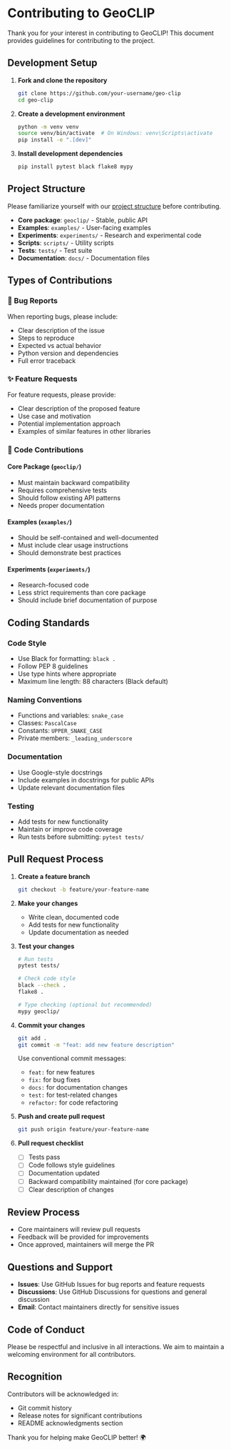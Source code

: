 # Contributing to GeoCLIP

Thank you for your interest in contributing to GeoCLIP! This document provides guidelines for contributing to the project.

## Development Setup

1. **Fork and clone the repository**
   ```bash
   git clone https://github.com/your-username/geo-clip
   cd geo-clip
   ```

2. **Create a development environment**
   ```bash
   python -m venv venv
   source venv/bin/activate  # On Windows: venv\Scripts\activate
   pip install -e ".[dev]"
   ```

3. **Install development dependencies**
   ```bash
   pip install pytest black flake8 mypy
   ```

## Project Structure

Please familiarize yourself with our [project structure](docs/PROJECT_STRUCTURE.md) before contributing.

- **Core package**: `geoclip/` - Stable, public API
- **Examples**: `examples/` - User-facing examples
- **Experiments**: `experiments/` - Research and experimental code
- **Scripts**: `scripts/` - Utility scripts
- **Tests**: `tests/` - Test suite
- **Documentation**: `docs/` - Documentation files

## Types of Contributions

### 🐛 Bug Reports

When reporting bugs, please include:
- Clear description of the issue
- Steps to reproduce
- Expected vs actual behavior
- Python version and dependencies
- Full error traceback

### ✨ Feature Requests

For feature requests, please provide:
- Clear description of the proposed feature
- Use case and motivation
- Potential implementation approach
- Examples of similar features in other libraries

### 🔧 Code Contributions

#### Core Package (`geoclip/`)
- Must maintain backward compatibility
- Requires comprehensive tests
- Should follow existing API patterns
- Needs proper documentation

#### Examples (`examples/`)
- Should be self-contained and well-documented
- Must include clear usage instructions
- Should demonstrate best practices

#### Experiments (`experiments/`)
- Research-focused code
- Less strict requirements than core package
- Should include brief documentation of purpose

## Coding Standards

### Code Style
- Use Black for formatting: `black .`
- Follow PEP 8 guidelines
- Use type hints where appropriate
- Maximum line length: 88 characters (Black default)

### Naming Conventions
- Functions and variables: `snake_case`
- Classes: `PascalCase`  
- Constants: `UPPER_SNAKE_CASE`
- Private members: `_leading_underscore`

### Documentation
- Use Google-style docstrings
- Include examples in docstrings for public APIs
- Update relevant documentation files

### Testing
- Add tests for new functionality
- Maintain or improve code coverage
- Run tests before submitting: `pytest tests/`

## Pull Request Process

1. **Create a feature branch**
   ```bash
   git checkout -b feature/your-feature-name
   ```

2. **Make your changes**
   - Write clean, documented code
   - Add tests for new functionality
   - Update documentation as needed

3. **Test your changes**
   ```bash
   # Run tests
   pytest tests/
   
   # Check code style
   black --check .
   flake8 .
   
   # Type checking (optional but recommended)
   mypy geoclip/
   ```

4. **Commit your changes**
   ```bash
   git add .
   git commit -m "feat: add new feature description"
   ```

   Use conventional commit messages:
   - `feat:` for new features
   - `fix:` for bug fixes
   - `docs:` for documentation changes
   - `test:` for test-related changes
   - `refactor:` for code refactoring

5. **Push and create pull request**
   ```bash
   git push origin feature/your-feature-name
   ```

6. **Pull request checklist**
   - [ ] Tests pass
   - [ ] Code follows style guidelines
   - [ ] Documentation updated
   - [ ] Backward compatibility maintained (for core package)
   - [ ] Clear description of changes

## Review Process

- Core maintainers will review pull requests
- Feedback will be provided for improvements
- Once approved, maintainers will merge the PR

## Questions and Support

- **Issues**: Use GitHub Issues for bug reports and feature requests
- **Discussions**: Use GitHub Discussions for questions and general discussion
- **Email**: Contact maintainers directly for sensitive issues

## Code of Conduct

Please be respectful and inclusive in all interactions. We aim to maintain a welcoming environment for all contributors.

## Recognition

Contributors will be acknowledged in:
- Git commit history
- Release notes for significant contributions
- README acknowledgments section

Thank you for helping make GeoCLIP better! 🌍
